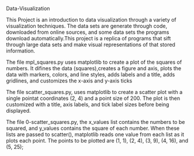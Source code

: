 Data-Visualization

This Project is an introduction to data visualization through a variety of visualization techniques. The data sets are generate through code, downloaded from online sources, and some data sets the programs download automatically.This project is a replica of programs that sift through large data sets and make visual representations of that stored information.


The file mpl_squares.py uses matplotlib to create a plot of the squares of numbers. It difines the data (squares),creates a figure and axis, plots the data with markers, colors, and line styles, adds labels and a title, adds gridlines, and customizes the x-axis and y-axis ticks

The file scatter_squares.py, uses matplotlib to create a scatter plot with a single pointat coordinates (2, 4) and a point size of 200. The plot is then customized with a title, axis labels, and tick label sizes before being displayed.

The file 0-scatter_squares.py, the x_values list contains the numbers to be squared, and y_values contains the square of each number. When these lists are passed to scatter(),
matplotlib reads one value from each list as it plots each point. The points
to be plotted are (1, 1), (2, 4), (3, 9), (4, 16), and (5, 25);


